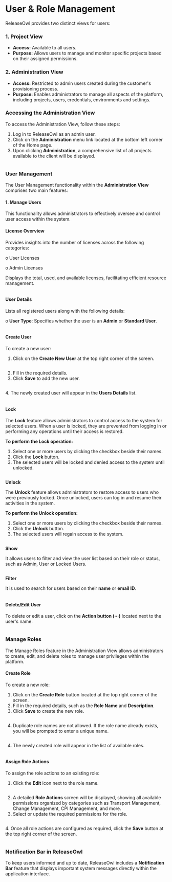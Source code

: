 # User & Role Management

ReleaseOwl provides two distinct views for users:

### 1. Project View

* **Access:** Available to all users.
* &#x20;**Purpose:** Allows users to manage and monitor specific projects based on their assigned permissions.

### 2. Administration View

* &#x20;**Access:** Restricted to admin users created during the customer's provisioning process.
* &#x20;**Purpose:** Enables administrators to manage all aspects of the platform, including projects, users, credentials, environments and settings.

### **Accessing the Administration View**

To access the Administration View, follow these steps:

1. Log in to ReleaseOwl as an admin user.
2. Click on the **Administration** menu link located at the bottom left corner of the Home page.
3. Upon clicking **Administration**, a comprehensive list of all projects available to the client will be displayed.

<figure><img src="../../.gitbook/assets/image (29).png" alt=""><figcaption></figcaption></figure>

### User Management

The User Management functionality within the **Administration View** comprises two main features:

#### 1. Manage Users

This functionality allows administrators to effectively oversee and control user access within the system.

#### License Overview

Provides insights into the number of licenses across the following categories:

o   User Licenses

o   Admin Licenses

Displays the total, used, and available licenses, facilitating efficient resource management.

<figure><img src="../../.gitbook/assets/image (30).png" alt=""><figcaption></figcaption></figure>

#### User Details

Lists all registered users along with the following details:

o   **User Type**: Specifies whether the user is an **Admin** or **Standard User**.

<figure><img src="../../.gitbook/assets/image (11) (1) (1) (1) (1) (1) (1) (1) (1) (1).png" alt=""><figcaption></figcaption></figure>

#### Create User

To create a new user:

1. Click on the **Create New User** at the top right corner of the screen.

<figure><img src="../../.gitbook/assets/image (1154).png" alt=""><figcaption></figcaption></figure>

2. Fill in the required details.
3. Click **Save** to add the new user.

<figure><img src="../../.gitbook/assets/image (1153).png" alt=""><figcaption></figcaption></figure>

4\. The newly created user will appear in the **Users Details** list.

<figure><img src="../../.gitbook/assets/image (1151).png" alt=""><figcaption></figcaption></figure>

#### Lock

The **Lock** feature allows administrators to control access to the system for selected users. When a user is locked, they are prevented from logging in or performing any operations until their access is restored.

**To perform the Lock operation:**

1. Select one or more users by clicking the checkbox beside their names.
2. Click the **Lock** button.
3. The selected users will be locked and denied access to the system until unlocked.

<figure><img src="../../.gitbook/assets/image (1155).png" alt=""><figcaption></figcaption></figure>

**Unlock**

The **Unlock** feature allows administrators to restore access to users who were previously locked. Once unlocked, users can log in and resume their activities in the system.

**To perform the Unlock operation:**

1. Select one or more users by clicking the checkbox beside their names.
2. Click the **Unlock** button.&#x20;
3. The selected users will regain access to the system.

<figure><img src="../../.gitbook/assets/image (1157).png" alt=""><figcaption></figcaption></figure>

**Show**

It allows users to filter and view the user list based on their role or status, such as Admin, User or Locked Users.

<figure><img src="../../.gitbook/assets/image (1158).png" alt=""><figcaption></figcaption></figure>

**Filter**

It is used to search for users based on their **name** or **email ID**.

<figure><img src="../../.gitbook/assets/image (1159).png" alt=""><figcaption></figcaption></figure>

#### Delete/Edit User

To delete or edit a user, click on the **Action button (⋯)** located next to the user's name.

<figure><img src="../../.gitbook/assets/image (1160).png" alt=""><figcaption></figcaption></figure>

### Manage Roles

The Manage Roles feature in the Administration View allows administrators to create, edit, and delete roles to manage user privileges within the platform.

#### Create Role

To create a new role:

1. Click on the **Create Role** button located at the top right corner of the screen.
2. Fill in the required details, such as the **Role Name** and **Description**.
3. Click **Save** to create the new role.

<figure><img src="../../.gitbook/assets/image (1161).png" alt=""><figcaption></figcaption></figure>

4. Duplicate role names are not allowed. If the role name already exists, you will be prompted to enter a unique name.

<figure><img src="../../.gitbook/assets/image (1162).png" alt=""><figcaption></figcaption></figure>

4. The newly created role will appear in the list of available roles.

<figure><img src="../../.gitbook/assets/image (1015).png" alt=""><figcaption></figcaption></figure>

#### Assign Role Actions

To assign the role actions to an existing role:

1. Click the **Edit** icon next to the role name.

<figure><img src="../../.gitbook/assets/image (1163).png" alt=""><figcaption></figcaption></figure>



2. A detailed **Role Actions** screen will be displayed, showing all available permissions organized by categories such as Transport Management, Change Management, CPI Management, and more.
3. Select or update the required permissions for the role.

<figure><img src="../../.gitbook/assets/image (379).png" alt=""><figcaption></figcaption></figure>

4\. Once all role actions are configured as required, click the **Save** button at the top right corner of the screen.

<figure><img src="../../.gitbook/assets/image (1164).png" alt=""><figcaption></figcaption></figure>

### **Notification Bar in ReleaseOwl**

To keep users informed and up to date, ReleaseOwl includes a **Notification Bar** feature that displays important system messages directly within the application interface.

<figure><img src="../../.gitbook/assets/spaces_gxMFrS3iS93Acg8g9ASO_uploads_vqTukABmP7328zT1QZxY_image.webp" alt=""><figcaption></figcaption></figure>
